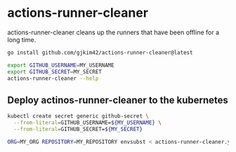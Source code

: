 # actions-runner-cleaner

actions-runner-cleaner cleans up the runners that have been offline for a long
time.

```sh
go install github.com/gjkim42/actions-runner-cleaner@latest

export GITHUB_USERNAME=MY_USERNAME
export GITHUB_SECRET=MY_SECRET
actions-runner-cleaner --help
```

## Deploy actinos-runner-cleaner to the kubernetes

```sh
kubectl create secret generic github-secret \
  --from-literal=GITHUB_USERNAME=${MY_USERNAME} \
  --from-literal=GITHUB_SECRET=${MY_SECRET}

ORG=MY_ORG REPOSITORY=MY_REPOSITORY envsubst < actions-runner-cleaner.yaml | kubectl create -f -
```
